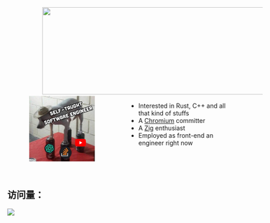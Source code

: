 <!---
CGQAQ/CGQAQ is a ✨ special ✨ repository because its `README.md` (this file) appears on your GitHub profile.
You can click the Preview link to take a look at your changes.
--->
<a href="https://github.com/cgqaq">
    <img  hspace="80"  width="590" height="200" src="/content.svg">
</a>

<a href="https://github.com/cgqaq">
    <img align="left" hspace="50" style="margin-right: 100px" height="150" width="150" src="self-taught.jpg" />
</a>



- Interested in Rust, C++ and all that kind of stuffs
- A [Chromium](https://chromium-review.googlesource.com/q/owner:cgqaq@chromium.org) committer
- A [Zig](https://github.com/ziglang/zig) enthusiast
- Employed as front-end an engineer right now

<br><br><br>

## 访问量：

![](https://profile-counter.glitch.me/cgqaq/count.svg)
